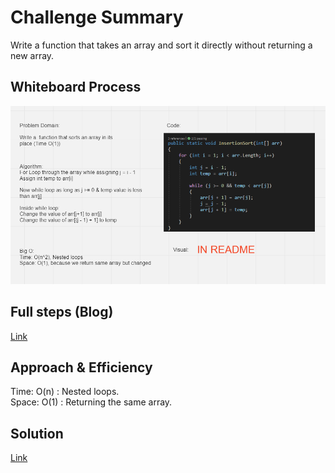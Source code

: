# Challenge Summary
<!-- Description of the challenge -->
Write a function that takes an array and sort it directly without returning a new array.

## Whiteboard Process
<!-- Embedded whiteboard image -->
![img](./assets/whiteboard.png)

## Full steps (Blog)
<!-- Embedded Steps image -->
[Link](./steps.md)

## Approach & Efficiency
<!-- What approach did you take? Why? What is the Big O space/time for this approach? -->
Time: O(n) : Nested loops.  
Space: O(1) : Returning the same array.

## Solution
<!-- Show how to run your code, and examples of it in action -->
[Link](./code)